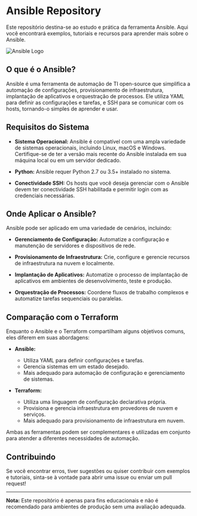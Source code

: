 # Ansible Repository

Este repositório destina-se ao estudo e prática da ferramenta Ansible. Aqui você encontrará exemplos, tutoriais e recursos para aprender mais sobre o Ansible.

![Ansible Logo](https://miro.medium.com/v2/resize:fit:1400/1*hdwjXl1x4Q3VXmL7UG1XrQ.png)

## O que é o Ansible?

Ansible é uma ferramenta de automação de TI open-source que simplifica a automação de configurações, provisionamento de infraestrutura, implantação de aplicativos e orquestração de processos. Ele utiliza YAML para definir as configurações e tarefas, e SSH para se comunicar com os hosts, tornando-o simples de aprender e usar.

## Requisitos do Sistema

- **Sistema Operacional:** Ansible é compatível com uma ampla variedade de sistemas operacionais, incluindo Linux, macOS e Windows. Certifique-se de ter a versão mais recente do Ansible instalada em sua máquina local ou em um servidor dedicado.

- **Python:** Ansible requer Python 2.7 ou 3.5+ instalado no sistema.

- **Conectividade SSH:** Os hosts que você deseja gerenciar com o Ansible devem ter conectividade SSH habilitada e permitir login com as credenciais necessárias.

## Onde Aplicar o Ansible?

Ansible pode ser aplicado em uma variedade de cenários, incluindo:

- **Gerenciamento de Configuração:** Automatize a configuração e manutenção de servidores e dispositivos de rede.
  
- **Provisionamento de Infraestrutura:** Crie, configure e gerencie recursos de infraestrutura na nuvem e localmente.
  
- **Implantação de Aplicativos:** Automatize o processo de implantação de aplicativos em ambientes de desenvolvimento, teste e produção.
  
- **Orquestração de Processos:** Coordene fluxos de trabalho complexos e automatize tarefas sequenciais ou paralelas.

## Comparação com o Terraform

Enquanto o Ansible e o Terraform compartilham alguns objetivos comuns, eles diferem em suas abordagens:

- **Ansible:**
  - Utiliza YAML para definir configurações e tarefas.
  - Gerencia sistemas em um estado desejado.
  - Mais adequado para automação de configuração e gerenciamento de sistemas.

- **Terraform:**
  - Utiliza uma linguagem de configuração declarativa própria.
  - Provisiona e gerencia infraestrutura em provedores de nuvem e serviços.
  - Mais adequado para provisionamento de infraestrutura em nuvem.

Ambas as ferramentas podem ser complementares e utilizadas em conjunto para atender a diferentes necessidades de automação.

## Contribuindo

Se você encontrar erros, tiver sugestões ou quiser contribuir com exemplos e tutoriais, sinta-se à vontade para abrir uma issue ou enviar um pull request!

---

**Nota:** Este repositório é apenas para fins educacionais e não é recomendado para ambientes de produção sem uma avaliação adequada.

